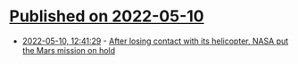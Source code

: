# [Published on 2022-05-10](index.md)

* [2022-05-10, 12:41:29](https://news.ycombinator.com/item?id=31326353) - [After losing contact with its helicopter, NASA put the Mars mission on hold](https://arstechnica.com/science/2022/05/after-an-amazing-run-on-mars-nasas-helicopter-faces-a-long-dark-winter/)
